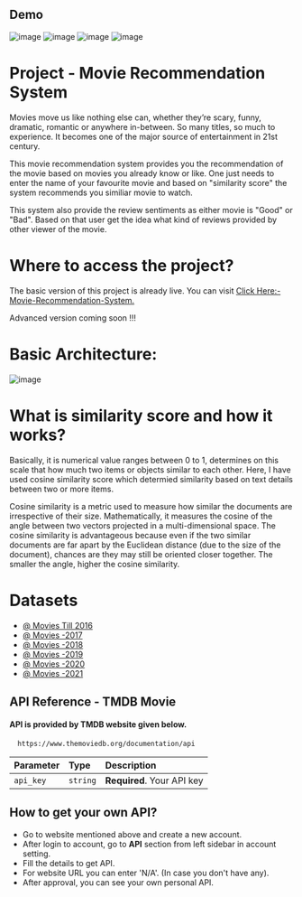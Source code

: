 
## Demo

![image](![image](https://user-images.githubusercontent.com/39219880/233169399-8ab4647f-d247-4bfc-a144-3382d431f799.png))
![image](![image](https://user-images.githubusercontent.com/39219880/233169911-0e9df384-bc5b-411d-b644-82021abbf4d5.png))
![image](![image](https://user-images.githubusercontent.com/39219880/233170144-0f427bc4-70d9-4bc2-b963-93b17a65e193.png))
![image](![image](https://user-images.githubusercontent.com/39219880/233170465-fb06d336-826f-4354-9e94-969a970f12e4.png))

# Project - Movie Recommendation System

Movies move us like nothing else can, whether they’re scary, funny, dramatic, romantic or anywhere in-between. So many titles, so much to experience. It becomes one of the major source of entertainment in 21st century.

This movie recommendation system provides you the recommendation of the movie based on movies you already know or like. One just needs to enter the name of your favourite movie and based on "similarity score" the system recommends you similiar movie to watch.

This system also provide the review sentiments as either movie is "Good" or "Bad". Based on that user get the idea what kind of reviews provided by other viewer of the movie.

# Where to access the project?

The basic version of this project is already live. You can visit [Click Here:- Movie-Recommendation-System.](https://movierecommendjs.herokuapp.com/)

Advanced version coming soon !!!

# Basic Architecture:
![image](https://user-images.githubusercontent.com/39219880/153902590-3140a7b7-7faf-4d83-b793-94e3b1498601.png)


# What is similarity score and how it works?

Basically, it is numerical value ranges between 0 to 1, determines on this scale that how much two items or objects similar to each other.
Here, I have used cosine similarity score which determied similarity based on text details between two or more items.

Cosine similarity is a metric used to measure how similar the documents are irrespective of their size. Mathematically, it measures the cosine of the angle between two vectors projected in a multi-dimensional space. The cosine similarity is advantageous because even if the two similar documents are far apart by the Euclidean distance (due to the size of the document), chances are they may still be oriented closer together. The smaller the angle, higher the cosine similarity.

# Datasets

- [@ Movies Till 2016](https://www.kaggle.com/carolzhangdc/imdb-5000-movie-dataset)
- [@ Movies -2017](https://en.wikipedia.org/wiki/List_of_American_films_of_2017)
- [@ Movies -2018](https://en.wikipedia.org/wiki/List_of_American_films_of_2018)
- [@ Movies -2019](https://en.wikipedia.org/wiki/List_of_American_films_of_2019)
- [@ Movies -2020](https://en.wikipedia.org/wiki/List_of_American_films_of_2020)
- [@ Movies -2021](https://en.wikipedia.org/wiki/List_of_American_films_of_2021)

## API Reference - TMDB Movie

#### API is provided by TMDB website given below.

```http
  https://www.themoviedb.org/documentation/api
```

| Parameter | Type     | Description                |
| :-------- | :------- | :------------------------- |
| `api_key` | `string` | **Required**. Your API key |


## How to get your own API?
- Go to website mentioned above and create a new account.
- After login to account, go to **API** section from left sidebar in account setting.
- Fill the details to get API.
- For website URL you can enter 'N/A'. (In case you don't have any).
- After approval, you can see your own personal API.
#### 

